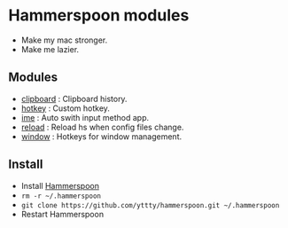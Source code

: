# Hammerspoon modules

- Make my mac stronger.
- Make me lazier.

## Modules

- [clipboard](./clipboard/clipboard.lua) : Clipboard history.
- [hotkey](./hotkey/hotkey.lua) : Custom hotkey.
- [ime](./ime/ime.lua) : Auto swith input method app.
- [reload](./reload/reload) : Reload hs when config files change.
- [window](./window/window.lua) : Hotkeys for window management.

## Install

- Install [Hammerspoon](https://www.hammerspoon.org/)
- `rm -r ~/.hammerspoon`
- `git clone https://github.com/yttty/hammerspoon.git ~/.hammerspoon`
- Restart Hammerspoon
